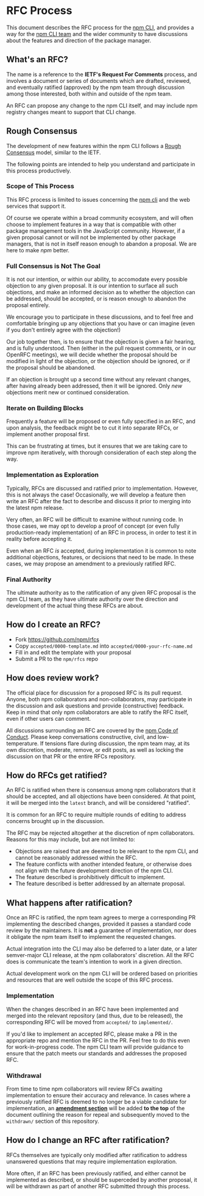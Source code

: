 # RFC Process

This document describes the RFC process for the [npm
CLI](https://github.com/npm/cli), and provides a way for the [npm CLI
team](https://github.com/orgs/npm/teams/cli-team) and the wider community
to have discussions about the features and direction of the package
manager.

## What's an RFC?

The name is a reference to the **IETF's Request For Comments** process, and
involves a document or series of documents which are drafted, reviewed, and
eventually ratified (approved) by the npm team through discussion
among those interested, both within and outside of the npm team.

An RFC can propose any change to the npm CLI itself, and may include npm
registry changes meant to support that CLI change.

## Rough Consensus

The development of new features within the npm CLI follows a [Rough
Consensus](https://tools.ietf.org/html/rfc7282) model, similar to the IETF.

The following points are intended to help you understand and participate in
this process productively.

### Scope of This Process

This RFC process is limited to issues concerning the [npm
cli](https://github.com/npm/cli) and the web services that support it.

Of course we operate within a broad community ecosystem, and will often
choose to implement features in a way that is compatible with other package
management tools in the JavaScript community.  However, if a given proposal
cannot or will not be implemented by other package managers, that is not in
itself reason enough to abandon a proposal.  We are here to make _npm_
better.

### Full Consensus is Not The Goal

It is not our intention, or within our ability, to accomodate every
possible objection to any given proposal.  It _is_ our intention to surface
all such objections, and make an informed decision as to whether the
objection can be addressed, should be accepted, or is reason enough to
abandon the proposal entirely.

We encourage you to participate in these discussions, and to feel free and
comfortable bringing up any objections that you have or can imagine (even
if you don't entirely agree with the objection!)

Our job together then, is to ensure that the objection is given a fair
hearing, and is fully understood.  Then (either in the pull request
comments, or in our OpenRFC meetings), we will decide whether the proposal
should be modified in light of the objection, or the objection should be
ignored, or if the proposal should be abandoned.

If an objection is brought up a second time without any relevant changes,
after having already been addressed, then it will be ignored.  Only _new_
objections merit new or continued consideration.

### Iterate on Building Blocks

Frequently a feature will be proposed or even fully specified in an RFC,
and upon analysis, the feedback might be to cut it into separate RFCs, or
implement another proposal first.

This can be frustrating at times, but it ensures that we are taking care
to improve npm iteratively, with thorough consideration of each step along
the way.

### Implementation as Exploration

Typically, RFCs are discussed and ratified prior to implementation.
However, this is not always the case!  Occasionally, we will develop a
feature then write an RFC after the fact to describe and discuss it prior
to merging into the latest npm release.

Very often, an RFC will be difficult to examine without running code.  In
those cases, we may opt to develop a proof of concept (or even fully
production-ready implementation) of an RFC in process, in order to test it
in reality before accepting it.

Even when an RFC _is_ accepted, during implementation it is common to note
additional objections, features, or decisions that need to be made.  In
these cases, we may propose an amendment to a previously ratified RFC.

### Final Authority

The ultimate authority as to the ratification of any given RFC proposal is
the npm CLI team, as they have ultimate authority over the direction and
development of the actual thing these RFCs are about.

## How do I create an RFC?

* Fork https://github.com/npm/rfcs
* Copy `accepted/0000-template.md` into `accepted/0000-your-rfc-name.md`
* Fill in and edit the template with your proposal
* Submit a PR to the `npm/rfcs` repo

## How does review work?

The official place for discussion for a proposed RFC is its pull request.
Anyone, both npm collaborators and non-collaborators, may participate in the
discussion and ask questions and provide (constructive) feedback. Keep in mind
that only npm collaborators are able to ratify the RFC itself, even if other
users can comment.

All discussions surrounding an RFC are covered by the [npm Code of
Conduct](https://www.npmjs.com/policies/conduct). Please keep conversations
constructive, civil, and low-temperature. If tensions flare during discussion,
the npm team may, at its own discretion, moderate, remove, or
edit posts, as well as locking the discussion on that PR or the entire RFCs
repository.

## How do RFCs get ratified?

An RFC is ratified when there is consensus among npm collaborators that it
should be accepted, and all objections have been considered.  At that
point, it will be merged into the `latest` branch, and will be considered
"ratified".

It is common for an RFC to require multiple rounds of editing to address
concerns brought up in the discussion.

The RFC may be rejected altogether at the discretion of npm collaborators.
Reasons for this may include, but are not limited to:

- Objections are raised that are deemed to be relevant to the npm CLI, and
  cannot be reasonably addressed within the RFC.
- The feature conflicts with another intended feature, or otherwise does
  not align with the future development direction of the npm CLI.
- The feature described is prohibitively difficult to implement.
- The feature described is better addressed by an alternate proposal.

## What happens after ratification?

Once an RFC is ratified, the npm team agrees to merge a corresponding PR
implementing the described changes, provided it passes a standard code
review by the maintainers. It is **not** a guarantee of implementation, nor
does it obligate the npm team itself to implement the requested changes.

Actual integration into the CLI may also be deferred to a later date, or a
later semver-major CLI release, at the npm collaborators' discretion. All
the RFC does is communicate the team's intention to work in a given
direction.

Actual development work on the npm CLI will be ordered based on priorities
and resources that are well outside the scope of this RFC process.

### Implementation

When the changes described in an RFC have been implemented and merged into the
relevant repository (and thus, due to be released), the corresponding RFC will
be moved from `accepted/` to `implemented/`.

If you'd like to implement an accepted RFC, please make a PR in the
appropriate repo and mention the RFC in the PR.  Feel free to do this even
for work-in-progress code.  The npm CLI team will provide guidance to
ensure that the patch meets our standards and addresses the proposed RFC.

### Withdrawal

From time to time npm collaborators will review RFCs awaiting
implementation to ensure their accuracy and relevance. In cases where a
previously ratified RFC is deemed to no longer be a viable candidate for
implementation, an [**amendment section**](withdrawn/0000-template.md) will
be added **to the top** of the document outlining the reason for repeal and
subsequently moved to the `withdrawn/` section of this repository.

## How do I change an RFC after ratification?

RFCs themselves are typically only modified after ratification to address
unanswered questions that may require implementation exploration.

More often, if an RFC has been previously ratified, and either cannot be
implemented as described, or should be superceded by another proposal, it
will be withdrawn as part of another RFC submitted through this process.
